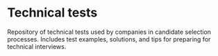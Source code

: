 # Technical tests

Repository of technical tests used by companies in candidate selection processes. Includes test examples, solutions, and tips for preparing for technical interviews.
